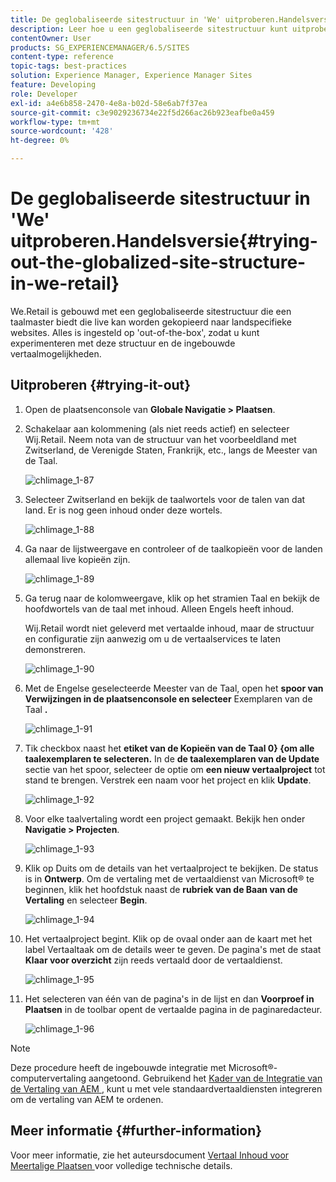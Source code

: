 ```yaml
---
title: De geglobaliseerde sitestructuur in 'We' uitproberen.Handelsversie
description: Leer hoe u een geglobaliseerde sitestructuur kunt uitproberen in Adobe Experience Manager met We.Retail.
contentOwner: User
products: SG_EXPERIENCEMANAGER/6.5/SITES
content-type: reference
topic-tags: best-practices
solution: Experience Manager, Experience Manager Sites
feature: Developing
role: Developer
exl-id: a4e6b858-2470-4e8a-b02d-58e6ab7f37ea
source-git-commit: c3e9029236734e22f5d266ac26b923eafbe0a459
workflow-type: tm+mt
source-wordcount: '428'
ht-degree: 0%

---
```


# De geglobaliseerde sitestructuur in &#39;We&#39; uitproberen.Handelsversie{#trying-out-the-globalized-site-structure-in-we-retail}

We.Retail is gebouwd met een geglobaliseerde sitestructuur die een taalmaster biedt die live kan worden gekopieerd naar landspecifieke websites. Alles is ingesteld op &#39;out-of-the-box&#39;, zodat u kunt experimenteren met deze structuur en de ingebouwde vertaalmogelijkheden.

## Uitproberen {#trying-it-out}

1. Open de plaatsenconsole van **Globale Navigatie > Plaatsen**.
1. Schakelaar aan kolommening (als niet reeds actief) en selecteer Wij.Retail. Neem nota van de structuur van het voorbeeldland met Zwitserland, de Verenigde Staten, Frankrijk, etc., langs de Meester van de Taal.

   ![ chlimage_1-87 ](assets/chlimage_1-87a.png)

1. Selecteer Zwitserland en bekijk de taalwortels voor de talen van dat land. Er is nog geen inhoud onder deze wortels.

   ![ chlimage_1-88 ](assets/chlimage_1-88a.png)

1. Ga naar de lijstweergave en controleer of de taalkopieën voor de landen allemaal live kopieën zijn.

   ![ chlimage_1-89 ](assets/chlimage_1-89a.png)

1. Ga terug naar de kolomweergave, klik op het stramien Taal en bekijk de hoofdwortels van de taal met inhoud. Alleen Engels heeft inhoud.

   Wij.Retail wordt niet geleverd met vertaalde inhoud, maar de structuur en configuratie zijn aanwezig om u de vertaalservices te laten demonstreren.

   ![ chlimage_1-90 ](assets/chlimage_1-90a.png)

1. Met de Engelse geselecteerde Meester van de Taal, open het **spoor van Verwijzingen in de plaatsenconsole en selecteer** Exemplaren van de Taal **.**

   ![ chlimage_1-91 ](assets/chlimage_1-91.png)

1. Tik checkbox naast het **etiket van de Kopieën van de Taal 0&rbrace; &lbrace;om alle taalexemplaren te selecteren.** In de **de taalexemplaren van de Update** sectie van het spoor, selecteer de optie om **een nieuw vertaalproject** tot stand te brengen. Verstrek een naam voor het project en klik **Update**.

   ![ chlimage_1-92 ](assets/chlimage_1-92.png)

1. Voor elke taalvertaling wordt een project gemaakt. Bekijk hen onder **Navigatie > Projecten**.

   ![ chlimage_1-93 ](assets/chlimage_1-93.png)

1. Klik op Duits om de details van het vertaalproject te bekijken. De status is in **Ontwerp**. Om de vertaling met de vertaaldienst van Microsoft® te beginnen, klik het hoofdstuk naast de **rubriek van de Baan van de Vertaling** en selecteer **Begin**.

   ![ chlimage_1-94 ](assets/chlimage_1-94.png)

1. Het vertaalproject begint. Klik op de ovaal onder aan de kaart met het label Vertaaltaak om de details weer te geven. De pagina&#39;s met de staat **Klaar voor overzicht** zijn reeds vertaald door de vertaaldienst.

   ![ chlimage_1-95 ](assets/chlimage_1-95.png)

1. Het selecteren van één van de pagina&#39;s in de lijst en dan **Voorproef in Plaatsen** in de toolbar opent de vertaalde pagina in de paginaredacteur.

   ![ chlimage_1-96 ](assets/chlimage_1-96.png)

>[!NOTE]
>
>Deze procedure heeft de ingebouwde integratie met Microsoft®-computervertaling aangetoond. Gebruikend het [ Kader van de Integratie van de Vertaling van AEM ](/help/sites-administering/translation.md), kunt u met vele standaardvertaaldiensten integreren om de vertaling van AEM te ordenen.

## Meer informatie {#further-information}

Voor meer informatie, zie het auteursdocument [ Vertaal Inhoud voor Meertalige Plaatsen ](/help/sites-administering/translation.md) voor volledige technische details.
